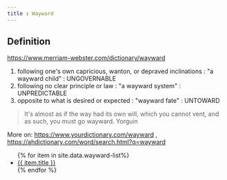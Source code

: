 ```yaml
---
title : Wayward
---
```


## Definition

https://www.merriam-webster.com/dictionary/wayward
1. following one's own capricious, wanton, or depraved inclinations : "a wayward child" : UNGOVERNABLE
1. following no clear principle or law : "a wayward system" : UNPREDICTABLE
1. opposite to what is desired or expected : "wayward fate" : UNTOWARD

>It's almost as if the way had its own will, which you cannot vent, and as such, you must go wayward.
Yorguin

More on: https://www.yourdictionary.com/wayward , https://ahdictionary.com/word/search.html?q=wayward

<ul>
   {% for item in site.data.wayward-list%}
      <li><a href="{{ item.link }}">{{ item.title }}</a></li>
   {% endfor %}
</ul>